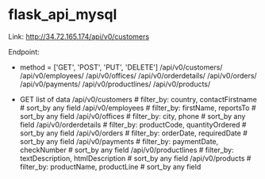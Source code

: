# flask_api_mysql

Link: http://34.72.165.174/api/v0/customers

Endpoint: 

- method = ['GET', 'POST', 'PUT', 'DELETE']
/api/v0/customers/<customerNumber>
/api/v0/employees/<employeeNumber>
/api/v0/offices/<officeCode>
/api/v0/orderdetails/<orderNumber>
/api/v0/orders/<orderNumber>
/api/v0/payments/<customerNumber>
/api/v0/productlines/<productLine>
/api/v0/products/<productCode>

- GET list of data
/api/v0/customers # filter_by: country, contactFirstname # sort_by any field
/api/v0/employees # filter_by: firstName, reportsTo # sort_by any field
/api/v0/offices # filter_by: city, phone # sort_by any field
/api/v0/orderdetails # filter_by: productCode, quantityOrdered # sort_by any field
/api/v0/orders # filter_by: orderDate, requiredDate # sort_by any field
/api/v0/payments # filter_by: paymentDate, checkNumber # sort_by any field
/api/v0/productlines # filter_by: textDescription, htmlDescription # sort_by any field
/api/v0/products # filter_by: productName, productLine # sort_by any field
